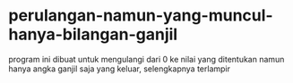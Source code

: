 # perulangan-namun-yang-muncul-hanya-bilangan-ganjil
program ini dibuat untuk mengulangi dari 0 ke nilai yang ditentukan namun hanya angka ganjil saja yang keluar, selengkapnya terlampir
